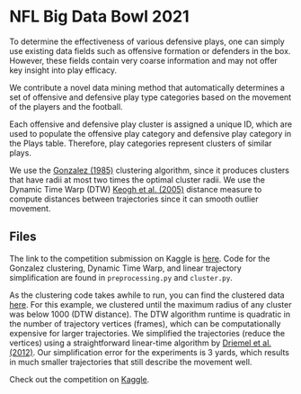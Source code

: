# NFL Big Data Bowl 2021
To determine the effectiveness of various defensive plays, one can simply use existing data fields such as offensive formation or defenders in the box. However, these fields contain very coarse information and may not offer key insight into play efficacy.

We contribute a novel data mining method that automatically determines a set of offensive and defensive play type categories based on the movement of the players and the football.

Each offensive and defensive play cluster is assigned a unique ID, which are used to populate the offensive play category and defensive play category in the Plays table. Therefore, play categories represent clusters of similar plays.

We use the [Gonzalez (1985)](https://pdf.sciencedirectassets.com/271538/1-s2.0-S0304397500X05245/1-s2.0-0304397585902245/main.pdf?X-Amz-Security-Token=IQoJb3JpZ2luX2VjEHEaCXVzLWVhc3QtMSJIMEYCIQDGfxpaGACnccvlqmpBdBRqDVHIiZ8X3lCBJ4S%2FDgNAeAIhAK8%2FMI4ZT7dq9aFBS%2FlC36OKGKp8AiF4uO%2B5XVWJ7eo5KrQDCDoQAxoMMDU5MDAzNTQ2ODY1Igxf0fq1SH3J5xaye7EqkQOu%2BpyLPBjl121xWljCYSHdsxvc0puui3sbthzaX5t7s9eiPR0FSXnng4KjDMnKlIWU5p6bmaS%2Bu1%2B97sP1BXUNBoqEKehWGfbau%2B3xVNHOVfPpac%2BHmLlQmVjHAlvulFKJcrJFcaPCHTMyXbqtN%2FsuKMB%2FHAbLp2cyAkTfFo4pn4WY3h1RXE1rlkXDMdoAlC2P6TNcmGDcy%2FxR2ZeptaTO9IBsnzrYBX%2F%2BCWfeE2oYC9tydFlOb2FwgaLRtL110CQZNuUezxmncqlXJoCEb2RFpcYkHfqIqNeLZeYXLaYpsJZ6hDuohZgImZUfSu%2FMBLMkqIJ%2BEm5z9GC3C4A3wOmCsvfv2Ae1TLr6v8vogCd6fOWsEH8xSgE1et5QOQBCQIShhxX8oC28lvh7S9NondhhOaNzWvpfwVc27PH2Jyy%2FlVIhZsvRG%2BLtooN4vC2AxA5Fd3QS1fixVEF7XM3pMeeGd8Owwt7Bc%2FfHL572evpNFT7hm79wfeU4SLJXqUSW68J17nGnGZYq%2FF6nU90J%2BhNmFjC8t9n%2FBTrqAZjuSa4ZByPcfgFkJyh6gOR5DhGjmFVfUfXqBSx%2FuXUrXCu143G2aIZ0ZghC%2B33G0sCGQf3LyMRCi7P%2BsNCoka6WSnl7rJ17DHoq94hF1JcbMqjc9rwJJPEZeBFubpfESACS%2FgqL5Ly8U2bCuTbXDiZBCSM7QBQfIJeKubnvrPjZ8jsMB9xuqIO1URnZGN2wyJKIniBXHeRWtbjOesN5lxQLBEOUqaXklQIVseZsTndy4KRPXr9fBUulb53YmGlhsGGVosI4j9R%2FodsnInv9X%2BFrXNgqiO78PZSLzSSmAHbYtQ58Phy1KpoILA%3D%3D&X-Amz-Algorithm=AWS4-HMAC-SHA256&X-Amz-Date=20210107T012913Z&X-Amz-SignedHeaders=host&X-Amz-Expires=300&X-Amz-Credential=ASIAQ3PHCVTYTJKIFFML%2F20210107%2Fus-east-1%2Fs3%2Faws4_request&X-Amz-Signature=304481e7a552dad5232e21f4abe2b3e59bb0832ecb045f4d21826150b69d3439&hash=696736a59b490f986429d934a6ab3ca98ddd680ca2a0944690a1f5db659a0c09&host=68042c943591013ac2b2430a89b270f6af2c76d8dfd086a07176afe7c76c2c61&pii=0304397585902245&tid=spdf-bc85b58f-90ee-4086-8401-9dbeecb72201&sid=66ebbdbe8fe9294e38791ed7a4f0aa32eb98gxrqa&type=client) clustering algorithm, since it produces clusters that have radii at most two times the optimal cluster radii. We use the Dynamic Time Warp (DTW) [Keogh et al. (2005)](https://www.researchgate.net/publication/225230134_Exact_indexing_of_dynamic_time_warping) distance measure to compute distances between trajectories since it can smooth outlier movement.

## Files

The link to the competition submission on Kaggle is [here](https://www.kaggle.com/evanpfeifer/uncovering-playbooks-automatic-play-clustering). Code for the Gonzalez clustering, Dynamic Time Warp, and linear trajectory simplification are found in `preprocessing.py` and `cluster.py`. 

As the clustering code takes awhile to run, you can find the clustered data [here](https://drive.google.com/drive/folders/1ZVGIW-JvhbQ6BtuBfnXWq-oLQ-OdiSMj?usp=sharing). For this example, we clustered until the maximum radius of any cluster was below 1000 (DTW distance). The DTW algorithm runtime is quadratic in the number of trajectory vertices (frames), which can be computationally expensive for larger trajectories. We simplified the trajectories (reduce the vertices) using a straightforward linear-time algorithm by [Driemel et al. (2012)](https://www.researchgate.net/publication/221589940_An_algorithmic_framework_for_segmenting_trajectories_based_on_spatio-temporal_criteria). Our simplification error for the experiments is 3 yards, which results in much smaller trajectories that still describe the movement well.

Check out the competition on [Kaggle](https://www.kaggle.com/c/nfl-big-data-bowl-2021).
